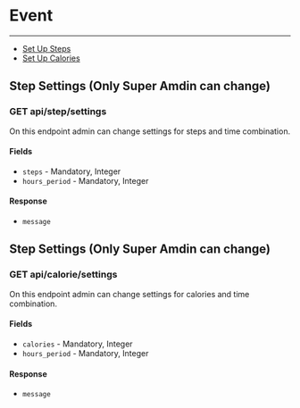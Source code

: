 # Event

---

- [Set Up Steps](#step-setting)
- [Set Up Calories](#calories-setting)



<a name="step-setting"></a>
## Step Settings (Only Super Amdin can change)
### GET api/step/settings
On this endpoint admin can change settings for steps and time combination.

#### Fields
* `steps` - Mandatory, Integer
* `hours_period` - Mandatory, Integer

#### Response
* `message`


<a name="calories-setting"></a>
## Step Settings (Only Super Amdin can change)
### GET api/calorie/settings
On this endpoint admin can change settings for calories and time combination.

#### Fields
* `calories` - Mandatory, Integer
* `hours_period` - Mandatory, Integer

#### Response
* `message`
